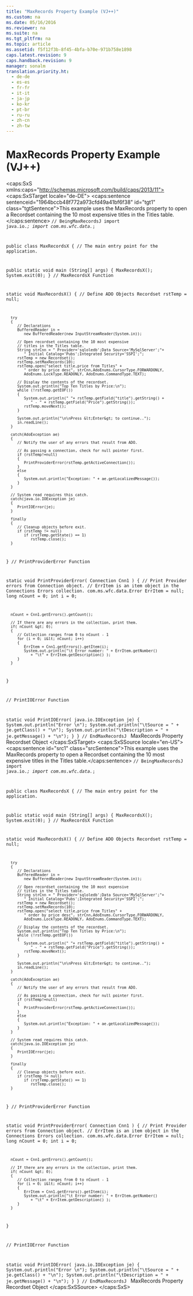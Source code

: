 ```yaml
---
title: "MaxRecords Property Example (VJ++)"
ms.custom: na
ms.date: 05/16/2016
ms.reviewer: na
ms.suite: na
ms.tgt_pltfrm: na
ms.topic: article
ms.assetid: f5f12f3b-8f45-4bfa-b70e-971b758e1898
caps.latest.revision: 9
caps.handback.revision: 9
manager: sonalm
translation.priority.ht: 
  - de-de
  - es-es
  - fr-fr
  - it-it
  - ja-jp
  - ko-kr
  - pt-br
  - ru-ru
  - zh-cn
  - zh-tw
---
```

# MaxRecords Property Example (VJ++)
<?xml version="1.0" encoding="utf-8"?>
<caps:SxS xmlns:caps="http://schemas.microsoft.com/build/caps/2013/11">
  <caps:SxSTarget locale="de-DE">
    <developerReferenceWithoutSyntaxDocument xsi:schemaLocation="http://ddue.schemas.microsoft.com/authoring/2003/5 http://dduestorage.blob.core.windows.net/ddueschema/developer.xsd" xmlns="http://ddue.schemas.microsoft.com/authoring/2003/5" xmlns:xlink="http://www.w3.org/1999/xlink" xmlns:xsi="http://www.w3.org/2001/XMLSchema-instance">
      <introduction>
        <para>
          <caps:sentence sentenceid="1964bccb48f772a973cfd49a41bf6f38" id="tgt1" class="tgtSentence">This example uses the <legacyLink xlink:href="20c76571-8c9a-482c-a99e-726ab1d93f8b">MaxRecords</legacyLink> property to open a <legacyLink xlink:href="ede1415f-c3df-4cc5-a05b-2576b2b84b60">Recordset</legacyLink> containing the 10 most expensive titles in the <legacyBold><legacyItalic>Titles</legacyItalic></legacyBold> table.</caps:sentence>
        </para>
        <code>// BeingMaxRecordsJ
import java.io.*;
import com.ms.wfc.data.*;

public class MaxRecordsX
{
   // The main entry point for the application.

   public static void main (String[] args)
   {
      MaxRecordsX();
      System.exit(0);
   }
   // MaxRecordsX Function

   static void MaxRecordsX()
   {
      //  Define ADO Objects
      Recordset rstTemp = null;

      try
      {
         // Declarations
         BufferedReader in = 
            new BufferedReader(new InputStreamReader(System.in));

         // Open recordset containing the 10 most expensive
         // titles in the Titles table.
         String strCnn = " Provider='sqloledb';Data Source='MySqlServer';"+
            " Initial Catalog='Pubs';Integrated Security='SSPI';";
         rstTemp = new Recordset();
         rstTemp.setMaxRecords(10);
         rstTemp.open("select title,price from Titles" + 
            " order by price desc", strCnn,AdoEnums.CursorType.FORWARDONLY, 
            AdoEnums.LockType.READONLY, AdoEnums.CommandType.TEXT);

         // Display the contents of the recordset.
         System.out.println("Top Ten Titles by Price:\n");
         while (!rstTemp.getEOF())
         {
            System.out.println(" "+ rstTemp.getField("title").getString() +
               " - " + rstTemp.getField("Price").getString());
            rstTemp.moveNext();
         }

         System.out.println("\n\nPress &lt;Enter&gt; to continue..");
         in.readLine();
      }

      catch(AdoException ae)
      {
         // Notify the user of any errors that result from ADO.

         // As passing a connection, check for null pointer first.
         if (rstTemp!=null)
         {
            PrintProviderError(rstTemp.getActiveConnection());
         }
         else
         {
            System.out.println("Exception: " + ae.getLocalizedMessage());
         }
      }

      // System read requires this catch.
      catch(java.io.IOException je)
      {
         PrintIOError(je);
      }   
      
      finally
      {
         // Cleanup objects before exit.   
         if (rstTemp != null)
            if (rstTemp.getState() == 1)
               rstTemp.close();
      }
}
   // PrintProviderError Function

   static void PrintProviderError( Connection Cnn1 )
   {
      // Print Provider errors from Connection object.
      // ErrItem is an item object in the Connections Errors collection.
      com.ms.wfc.data.Error  ErrItem = null;
      long nCount = 0;
      int  i      = 0;

      nCount = Cnn1.getErrors().getCount();

      // If there are any errors in the collection, print them.
      if( nCount &gt; 0);
      {
         // Collection ranges from 0 to nCount - 1
         for (i = 0; i&lt; nCount; i++)
         {
            ErrItem = Cnn1.getErrors().getItem(i);
            System.out.println("\t Error number: " + ErrItem.getNumber()
               + "\t" + ErrItem.getDescription() );
         }
      }

   }

   // PrintIOError Function

   static void PrintIOError( java.io.IOException je)
   {
      System.out.println("Error \n");
      System.out.println("\tSource = " + je.getClass() + "\n");
      System.out.println("\tDescription = " + je.getMessage() + "\n");
   }
}
// EndMaxRecordsJ
</code>
      </introduction>
      <relatedTopics>
        <link xlink:href="20c76571-8c9a-482c-a99e-726ab1d93f8b">MaxRecords Property</link>
        <link xlink:href="ede1415f-c3df-4cc5-a05b-2576b2b84b60">Recordset Object</link>
      </relatedTopics>
    </developerReferenceWithoutSyntaxDocument>
  </caps:SxSTarget>
  <caps:SxSSource locale="en-US">
    <developerReferenceWithoutSyntaxDocument xsi:schemaLocation="http://ddue.schemas.microsoft.com/authoring/2003/5 http://dduestorage.blob.core.windows.net/ddueschema/developer.xsd" xmlns="http://ddue.schemas.microsoft.com/authoring/2003/5" xmlns:xlink="http://www.w3.org/1999/xlink" xmlns:xsi="http://www.w3.org/2001/XMLSchema-instance">
      <introduction>
        <para>
          <caps:sentence id="src1" class="srcSentence">This example uses the <legacyLink xlink:href="20c76571-8c9a-482c-a99e-726ab1d93f8b">MaxRecords</legacyLink> property to open a <legacyLink xlink:href="ede1415f-c3df-4cc5-a05b-2576b2b84b60">Recordset</legacyLink> containing the 10 most expensive titles in the <legacyBold><legacyItalic>Titles</legacyItalic></legacyBold> table.</caps:sentence>
        </para>
        <code>// BeingMaxRecordsJ
import java.io.*;
import com.ms.wfc.data.*;

public class MaxRecordsX
{
   // The main entry point for the application.

   public static void main (String[] args)
   {
      MaxRecordsX();
      System.exit(0);
   }
   // MaxRecordsX Function

   static void MaxRecordsX()
   {
      //  Define ADO Objects
      Recordset rstTemp = null;

      try
      {
         // Declarations
         BufferedReader in = 
            new BufferedReader(new InputStreamReader(System.in));

         // Open recordset containing the 10 most expensive
         // titles in the Titles table.
         String strCnn = " Provider='sqloledb';Data Source='MySqlServer';"+
            " Initial Catalog='Pubs';Integrated Security='SSPI';";
         rstTemp = new Recordset();
         rstTemp.setMaxRecords(10);
         rstTemp.open("select title,price from Titles" + 
            " order by price desc", strCnn,AdoEnums.CursorType.FORWARDONLY, 
            AdoEnums.LockType.READONLY, AdoEnums.CommandType.TEXT);

         // Display the contents of the recordset.
         System.out.println("Top Ten Titles by Price:\n");
         while (!rstTemp.getEOF())
         {
            System.out.println(" "+ rstTemp.getField("title").getString() +
               " - " + rstTemp.getField("Price").getString());
            rstTemp.moveNext();
         }

         System.out.println("\n\nPress &lt;Enter&gt; to continue..");
         in.readLine();
      }

      catch(AdoException ae)
      {
         // Notify the user of any errors that result from ADO.

         // As passing a connection, check for null pointer first.
         if (rstTemp!=null)
         {
            PrintProviderError(rstTemp.getActiveConnection());
         }
         else
         {
            System.out.println("Exception: " + ae.getLocalizedMessage());
         }
      }

      // System read requires this catch.
      catch(java.io.IOException je)
      {
         PrintIOError(je);
      }   
      
      finally
      {
         // Cleanup objects before exit.   
         if (rstTemp != null)
            if (rstTemp.getState() == 1)
               rstTemp.close();
      }
}
   // PrintProviderError Function

   static void PrintProviderError( Connection Cnn1 )
   {
      // Print Provider errors from Connection object.
      // ErrItem is an item object in the Connections Errors collection.
      com.ms.wfc.data.Error  ErrItem = null;
      long nCount = 0;
      int  i      = 0;

      nCount = Cnn1.getErrors().getCount();

      // If there are any errors in the collection, print them.
      if( nCount &gt; 0);
      {
         // Collection ranges from 0 to nCount - 1
         for (i = 0; i&lt; nCount; i++)
         {
            ErrItem = Cnn1.getErrors().getItem(i);
            System.out.println("\t Error number: " + ErrItem.getNumber()
               + "\t" + ErrItem.getDescription() );
         }
      }

   }

   // PrintIOError Function

   static void PrintIOError( java.io.IOException je)
   {
      System.out.println("Error \n");
      System.out.println("\tSource = " + je.getClass() + "\n");
      System.out.println("\tDescription = " + je.getMessage() + "\n");
   }
}
// EndMaxRecordsJ
</code>
      </introduction>
      <relatedTopics>
        <link xlink:href="20c76571-8c9a-482c-a99e-726ab1d93f8b">MaxRecords Property</link>
        <link xlink:href="ede1415f-c3df-4cc5-a05b-2576b2b84b60">Recordset Object</link>
      </relatedTopics>
    </developerReferenceWithoutSyntaxDocument>
  </caps:SxSSource>
</caps:SxS>